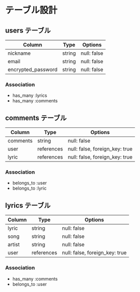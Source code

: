 # テーブル設計

## users テーブル

| Column             | Type   | Options     |
| ------------------ | ------ | ----------- |
| nickname           | string | null: false |
| email              | string | null: false |
| encrypted_password | string | null: false |

### Association

- has_many :lyrics
- has_many :comments

## comments テーブル

| Column   | Type       | Options                        |
| -------- | ---------- | ------------------------------ |
| comments | string     | null: false                    |
| user     | references | null: false, foreign_key: true |
| lyric    | references | null: false, foreign_key: true |

### Association

- belongs_to :user
- belongs_to :lyric

## lyrics テーブル

| Column | Type       | Options                        |
| ------ | ---------- | ------------------------------ |
| lyric  | string     | null: false                    |
| song   | string     | null: false                    |
| artist | string     | null: false                    |
| user   | references | null: false, foreign_key: true |

### Association

- has_many   :comments
- belongs_to :user


